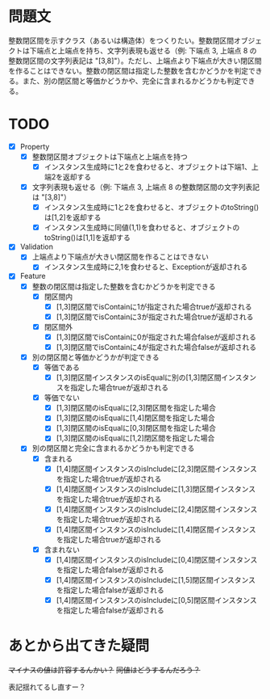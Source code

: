 # 問題文

整数閉区間を示すクラス（あるいは構造体）をつくりたい。整数閉区間オブジェクトは下端点と上端点を持ち、文字列表現も返せる（例: 下端点 3, 上端点 8 の整数閉区間の文字列表記は "[3,8]"）。ただし、上端点より下端点が大きい閉区間を作ることはできない。整数の閉区間は指定した整数を含むかどうかを判定できる。また、別の閉区間と等価かどうかや、完全に含まれるかどうかも判定できる。

# TODO
- [x] Property
  - [x] 整数閉区間オブジェクトは下端点と上端点を持つ
    - [x] インスタンス生成時に1と2を食わせると、オブジェクトは下端1、上端2を返却する
  - [x] 文字列表現も返せる（例: 下端点 3, 上端点 8 の整数閉区間の文字列表記は "[3,8]"）
    - [x] インスタンス生成時に1と2を食わせると、オブジェクトのtoString()は[1,2]を返却する
    - [x] インスタンス生成時に同値(1,1)を食わせると、オブジェクトのtoString()は[1,1]を返却する
- [x] Validation
  - [x] 上端点より下端点が大きい閉区間を作ることはできない
    - [x] インスタンス生成時に2,1を食わせると、Exceptionが返却される
- [x] Feature
  - [x] 整数の閉区間は指定した整数を含むかどうかを判定できる
    - [x] 閉区間内
      - [x] [1,3]閉区間でisContainに1が指定された場合trueが返却される
      - [x] [1,3]閉区間でisContainに3が指定された場合trueが返却される
    - [x] 閉区間外
      - [x] [1,3]閉区間でisContainに0が指定された場合falseが返却される
      - [x] [1,3]閉区間でisContainに4が指定された場合falseが返却される
  - [x] 別の閉区間と等価かどうかが判定できる
    - [x] 等価である
      - [x] [1,3]閉区間インスタンスのisEqualに別の[1,3]閉区間インスタンスを指定した場合trueが返却される
    - [x] 等価でない
      - [x] [1,3]閉区間のisEqualに[2,3]閉区間を指定した場合
      - [x] [1,3]閉区間のisEqualに[1,4]閉区間を指定した場合
      - [x] [1,3]閉区間のisEqualに[0,3]閉区間を指定した場合
      - [x] [1,3]閉区間のisEqualに[1,2]閉区間を指定した場合
  - [x] 別の閉区間と完全に含まれるかどうかも判定できる
    - [x] 含まれる
      - [x] [1,4]閉区間インスタンスのisIncludeに[2,3]閉区間インスタンスを指定した場合trueが返却される
      - [x] [1,4]閉区間インスタンスのisIncludeに[1,3]閉区間インスタンスを指定した場合trueが返却される
      - [x] [1,4]閉区間インスタンスのisIncludeに[2,4]閉区間インスタンスを指定した場合trueが返却される
      - [x] [1,4]閉区間インスタンスのisIncludeに[1,4]閉区間インスタンスを指定した場合trueが返却される
    - [x] 含まれない
      - [x] [1,4]閉区間インスタンスのisIncludeに[0,4]閉区間インスタンスを指定した場合falseが返却される
      - [x] [1,4]閉区間インスタンスのisIncludeに[1,5]閉区間インスタンスを指定した場合falseが返却される
      - [x] [1,4]閉区間インスタンスのisIncludeに[0,5]閉区間インスタンスを指定した場合falseが返却される

# あとから出てきた疑問

<s>マイナスの値は許容するんかい？</s>
<s>同値はどうするんだろう？</s>

表記揺れてるし直すー？